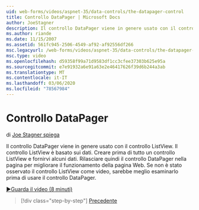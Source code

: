 ```yaml
---
uid: web-forms/videos/aspnet-35/data-controls/the-datapager-control
title: Controllo DataPager | Microsoft Docs
author: JoeStagner
description: Il controllo DataPager viene in genere usato con il controllo ListView. Il controllo ListView è basato sui dati. Prima di tutto, creare un controllo ListView e specificarne alcune d...
ms.author: riande
ms.date: 11/15/2007
ms.assetid: 561fc945-2506-4549-af92-af92556df266
msc.legacyurl: /web-forms/videos/aspnet-35/data-controls/the-datapager-control
msc.type: video
ms.openlocfilehash: d59358f99a71d9583df1cc3cfee37303b625e95a
ms.sourcegitcommit: e7e91932a6e91a63e2e46417626f39d6b244a3ab
ms.translationtype: MT
ms.contentlocale: it-IT
ms.lasthandoff: 03/06/2020
ms.locfileid: "78567984"
---
```

# <a name="the-datapager-control"></a>Controllo DataPager

di [Joe Stagner spiega](https://github.com/JoeStagner)

Il controllo DataPager viene in genere usato con il controllo ListView. Il controllo ListView è basato sui dati. Creare prima di tutto un controllo ListView e fornirvi alcuni dati. Rilasciare quindi il controllo DataPager nella pagina per migliorare il funzionamento della pagina Web. Se non è stato osservato il controllo ListView come video, sarebbe meglio esaminarlo prima di usare il controllo DataPager.

[&#9654;Guarda il video (8 minuti)](https://channel9.msdn.com/Blogs/ASP-NET-Site-Videos/the-datapager-control)

> [!div class="step-by-step"]
> [Precedente](the-listview-control.md)
